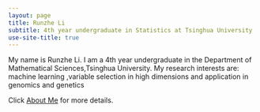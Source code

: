 ```yaml
---
layout: page
title: Runzhe Li
subtitle: 4th year undergraduate in Statistics at Tsinghua University
use-site-title: true
---
```

My name is Runzhe Li. I am a 4th year undergraduate in the Department of Mathematical Sciences,Tsinghua University. My research interests are:
machine learning ,variable selection in high dimensions and application in genomics and genetics

Click [About Me](https://stephlee3.github.io/aboutme) for more details.
